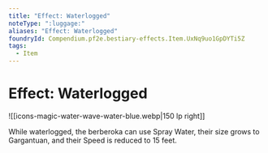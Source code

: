 ```yaml
---
title: "Effect: Waterlogged"
noteType: ":luggage:"
aliases: "Effect: Waterlogged"
foundryId: Compendium.pf2e.bestiary-effects.Item.UxNq9uo1GpDYTi5Z
tags:
  - Item
---
```


# Effect: Waterlogged
![[icons-magic-water-wave-water-blue.webp|150 lp right]]

While waterlogged, the berberoka can use Spray Water, their size grows to Gargantuan, and their Speed is reduced to 15 feet.
